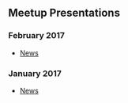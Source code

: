 ## Meetup Presentations

### February 2017

* [News](presentations/2017-02/News.md)

### January 2017

* [News](presentations/2017-01/News.md)

